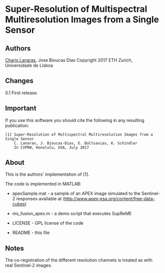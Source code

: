 # Super-Resolution of Multispectral Multiresolution Images from a Single Sensor

## Authors
[Charis Lanaras](mailto:charis.lanaras@geod.baug.ethz.ch), Jose Bioucas Dias 
Copyright 2017 
ETH Zurich, Universidade de Lisboa 

## Changes
0.1 First release.

## Important

If you use this software you should cite the following in any resulting
publication:

    [1] Super-Resolution of Multispectral Multiresolution Images from a Single Sensor
        C. Lanaras, J. Bioucas-Dias, E. Baltsavias, K. Schindler
        In CVPRW, Honolulu, USA, July 2017

## About

This is the authors' implementation of [1].

The code is implemented in MATLAB:
-  apexSample.mat            - a sample of an APEX image simulated to the Sentinel-2 responses
                                available at (http://www.apex-esa.org/content/free-data-cubes)

-  ms_fusion_apex.m          - a demo script that executes SupReME

-  LICENSE                   - GPL license of the code

-  README                    - this file


## Notes

The co-registration of the different resolution channels is treated as with
real Sentinel-2 images.


